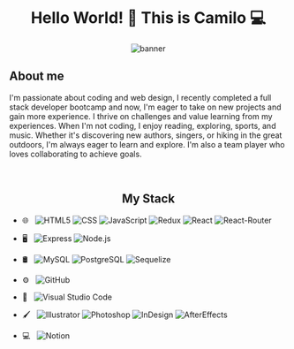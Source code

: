<div id='header' align='center'> 
 <h1> Hello World! 👋 This is Camilo 💻 </h1>
  <img src='https://www.canva.com/design/DAFoMknz_cQ/364Hyyb0bqOqLmArh6kZHg/edit?utm_content=DAFoMknz_cQ&utm_campaign=designshare&utm_medium=link2&utm_source=sharebutton', alt='banner'>
</div>

 <h2> About me </h2>
 
<p> I'm passionate about coding and web design, I recently completed a full stack developer bootcamp and now, I'm eager to take on new projects and gain more experience. I thrive on challenges and value learning from my experiences. When I'm not coding, I enjoy reading, exploring, sports, and music. Whether it's discovering new authors, singers, or hiking in the great outdoors, I'm always eager to learn and explore. I'm also a team player who loves collaborating to achieve goals.
 </p>
 
</br>
<div id='stack' align='center'>
  <h2> My Stack </h2>
</div>

- 🌐 &nbsp;
  ![HTML5](https://img.shields.io/badge/HTML-239120?style=for-the-badge&logo=html5&logoColor=white)
  ![CSS](https://img.shields.io/badge/CSS3-1572B6?style=for-the-badge&logo=css3&logoColor=white)
  ![JavaScript](https://img.shields.io/badge/JavaScript-F7DF1E?style=for-the-badge&logo=javascript&logoColor=black)
  ![Redux](https://img.shields.io/badge/Redux-593D88?style=for-the-badge&logo=redux&logoColor=white)
  ![React](https://img.shields.io/badge/React-20232A?style=for-the-badge&logo=react&logoColor=61DAFB)
  ![React-Router](https://img.shields.io/badge/React_Router-CA4245?style=for-the-badge&logo=react-router&logoColor=white)
 
- 🖥 &nbsp;
  ![Express](https://img.shields.io/badge/Express.js-404D59?style=for-the-badge)
  ![Node.js](https://img.shields.io/badge/Node.js-43853D?style=for-the-badge&logo=node.js&logoColor=white)
  
- 🛢 &nbsp;
  ![MySQL](https://img.shields.io/badge/MySQL-005C84?style=for-the-badge&logo=mysql&logoColor=white)
  ![PostgreSQL](https://img.shields.io/badge/PostgreSQL-316192?style=for-the-badge&logo=postgresql&logoColor=white)
  ![Sequelize](https://img.shields.io/badge/sequelize-323330?style=for-the-badge&logo=sequelize&logoColor=blue)
  
- ⚙️ &nbsp;
  ![GitHub](https://img.shields.io/badge/GitHub-100000?style=for-the-badge&logo=github&logoColor=white)
  
- 🔧 &nbsp;
  ![Visual Studio Code](https://img.shields.io/badge/Visual_Studio-5C2D91?style=for-the-badge&logo=visual%20studio&logoColor=white)
  
- 🖌 &nbsp;
  ![Illustrator](https://img.shields.io/badge/Adobe%20Illustrator-FF9A00?style=for-the-badge&logo=adobe%20illustrator&logoColor=white)
  ![Photoshop](https://img.shields.io/badge/Adobe%20Photoshop-31A8FF?style=for-the-badge&logo=Adobe%20Photoshop&logoColor=black)
  ![InDesign](https://img.shields.io/badge/Adobe%20InDesign-FF3366?style=for-the-badge&logo=Adobe%20InDesign&logoColor=white)
  ![AfterEffects](https://img.shields.io/badge/Adobe%20after%20affects-CF96FD?style=for-the-badge&logo=Adobe%20after%20effects&logoColor=393665)
  
- 💻 &nbsp;  ![Notion](https://img.shields.io/badge/Notion-000000?style=for-the-badge&logo=notion&logoColor=white)
